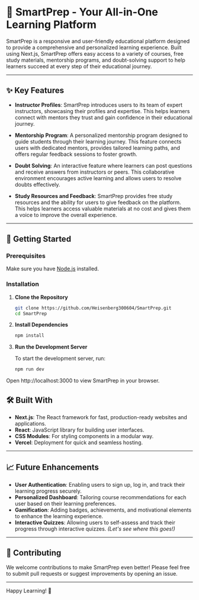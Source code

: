 # 📘 SmartPrep - Your All-in-One Learning Platform

SmartPrep is a responsive and user-friendly educational platform designed to provide a comprehensive and personalized learning experience. Built using Next.js, SmartPrep offers easy access to a variety of courses, free study materials, mentorship programs, and doubt-solving support to help learners succeed at every step of their educational journey.

---

## ✨ Key Features

- **Instructor Profiles**: SmartPrep introduces users to its team of expert instructors, showcasing their profiles and expertise. This helps learners connect with mentors they trust and gain confidence in their educational journey.

- **Mentorship Program**: A personalized mentorship program designed to guide students through their learning journey. This feature connects users with dedicated mentors, provides tailored learning paths, and offers regular feedback sessions to foster growth.

- **Doubt Solving**: An interactive feature where learners can post questions and receive answers from instructors or peers. This collaborative environment encourages active learning and allows users to resolve doubts effectively.

- **Study Resources and Feedback**: SmartPrep provides free study resources and the ability for users to give feedback on the platform. This helps learners access valuable materials at no cost and gives them a voice to improve the overall experience.

---

## 🚀 Getting Started

### Prerequisites

Make sure you have [Node.js](https://nodejs.org/) installed.

### Installation

1. **Clone the Repository**

   ```bash
   git clone https://github.com/Heisenberg300604/SmartPrep.git
   cd SmartPrep
2. **Install Dependencies**

    ```bash
   npm install
3. **Run the Development Server**

    To start the development server, run:
    ```bash
   npm run dev
Open http://localhost:3000 to view SmartPrep in your browser.

## 🛠️ Built With

- **Next.js**: The React framework for fast, production-ready websites and applications.
- **React**: JavaScript library for building user interfaces.
- **CSS Modules**: For styling components in a modular way.
- **Vercel**: Deployment for quick and seamless hosting.

---

## 📈 Future Enhancements

- **User Authentication**: Enabling users to sign up, log in, and track their learning progress securely.
- **Personalized Dashboard**: Tailoring course recommendations for each user based on their learning preferences.
- **Gamification**: Adding badges, achievements, and motivational elements to enhance the learning experience.
- **Interactive Quizzes**: Allowing users to self-assess and track their progress through interactive quizzes. *(Let's see where this goes!)*

---

## 🤝 Contributing

We welcome contributions to make SmartPrep even better! Please feel free to submit pull requests or suggest improvements by opening an issue.

---
Happy Learning! 🎉